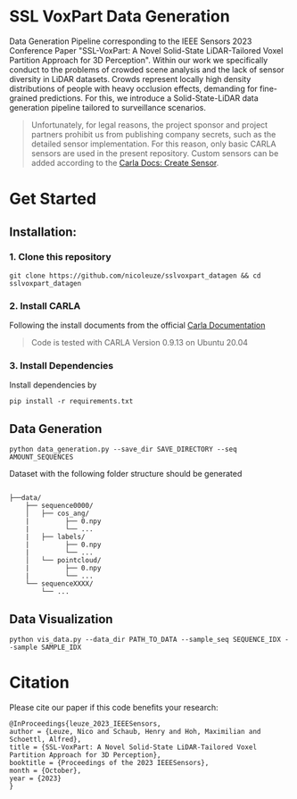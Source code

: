 # SSL VoxPart Data Generation
Data Generation Pipeline corresponding to the IEEE Sensors 2023 Conference Paper "SSL-VoxPart: A Novel Solid-State LiDAR-Tailored Voxel Partition Approach for 3D Perception". Within our work we specifically conduct to the problems of crowded scene analysis and the lack of sensor diversity in LiDAR datasets. Crowds represent locally high density distributions of people with heavy occlusion effects, demanding for fine-grained predictions. For this, we introduce a Solid-State-LiDAR data generation pipeline tailored to surveillance scenarios. 


> Unfortunately, for legal reasons, the project sponsor and project partners prohibit us from publishing company secrets, such as the detailed sensor implementation. For this reason, only basic CARLA sensors are used in the present repository. Custom sensors can be added according to the [Carla Docs: Create Sensor](https://carla.readthedocs.io/en/0.9.13/tuto_D_create_sensor/).    

# Get Started
## Installation:
### 1. Clone this repository
```shell
git clone https://github.com/nicoleuze/sslvoxpart_datagen && cd sslvoxpart_datagen
```
### 2. Install CARLA
Following the install documents from the official [Carla Documentation](https://carla.readthedocs.io/en/0.9.13/start_quickstart/)
> Code is tested with CARLA Version 0.9.13 on Ubuntu 20.04

### 3. Install Dependencies
Install dependencies by 
```shell
pip install -r requirements.txt
```
## Data Generation

```shell
python data_generation.py --save_dir SAVE_DIRECTORY --seq AMOUNT_SEQUENCES 
```

Dataset with the following folder structure should be generated
```

├──data/
    ├── sequence0000/           
    │   ├── cos_ang/
    |         ├── 0.npy
    |         └── ... 
    |   ├── labels/
    |         ├── 0.npy
    |         └── ... 
    │   └── pointcloud/
    |         ├── 0.npy
    |         └── ... 
    └── sequenceXXXX/
        └── ...
```
## Data Visualization
```shell
python vis_data.py --data_dir PATH_TO_DATA --sample_seq SEQUENCE_IDX --sample SAMPLE_IDX
```

# Citation
Please cite our paper if this code benefits your research:
```
@InProceedings{leuze_2023_IEEESensors,
author = {Leuze, Nico and Schaub, Henry and Hoh, Maximilian and Schoettl, Alfred},
title = {SSL-VoxPart: A Novel Solid-State LiDAR-Tailored Voxel Partition Approach for 3D Perception},
booktitle = {Proceedings of the 2023 IEEESensors},
month = {October},
year = {2023}
}
```


